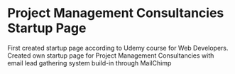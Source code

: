 # Project Management Consultancies Startup Page
First created startup page according to Udemy course for Web Developers. Created own startup page for Project Management Consultancies with email lead gathering system build-in through MailChimp

